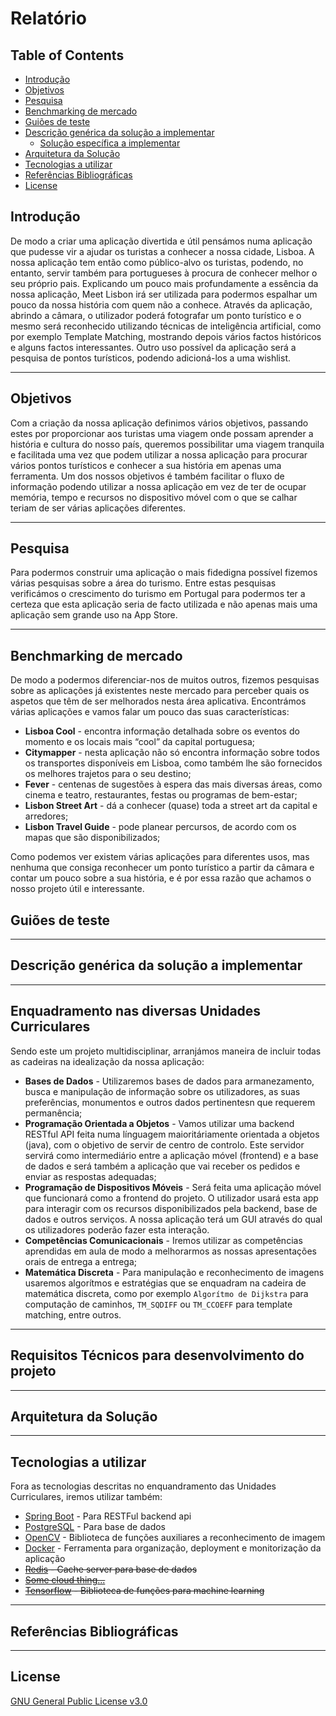 # Relatório

<!-- TABLE OF CONTENTS -->
## Table of Contents

* [Introdução](#introdução)  
* [Objetivos](#objetivos)
* [Pesquisa](#pesquisa)
* [Benchmarking de mercado](#benchmarking-de-mercado)
* [Guiões de teste](#guiões-de-teste)
* [Descrição genérica da solução a implementar](#descrição-genérica-da-solução-a-implementar)
  * [Solução específica a implementar](solução-específica-a-implementar)
* [Arquitetura da Solução](arquitetura-da-solução)
* [Tecnologias a utilizar](tecnologias-a-utilizar)
* [Referências Bibliográficas](referências-bibliográficas)
* [License](#license)

## Introdução
De modo a criar uma aplicação divertida e útil pensámos numa aplicação que pudesse vir a ajudar os turistas a conhecer a nossa cidade, Lisboa. A nossa aplicação tem então como público-alvo os turistas, podendo, no entanto, servir também para portugueses à procura de conhecer melhor o seu próprio pais.
Explicando um pouco mais profundamente a essência da nossa aplicação, Meet Lisbon irá ser utilizada para podermos espalhar um pouco da nossa história com quem não a conhece.
Através da aplicação, abrindo a câmara, o utilizador poderá fotografar um ponto turístico e o mesmo será reconhecido utilizando técnicas de inteligência artificial, como por exemplo Template Matching, mostrando depois vários factos históricos e alguns factos interessantes.  Outro uso possível da aplicação será a pesquisa de pontos turísticos, podendo adicioná-los a uma wishlist.

---

## Objetivos
Com a criação da nossa aplicação definimos vários objetivos, passando estes por proporcionar aos turistas uma viagem onde possam aprender a história e cultura do nosso país, queremos possibilitar uma viagem tranquila e facilitada uma vez que podem utilizar a nossa aplicação para procurar vários pontos turísticos e conhecer a sua história em apenas uma ferramenta. 
Um dos nossos objetivos é também facilitar o fluxo de informação podendo utilizar a nossa aplicação em vez de ter de ocupar memória, tempo e recursos no dispositivo móvel com o que se calhar teriam de ser várias aplicações diferentes.

---

## Pesquisa
Para podermos construir uma aplicação o mais fidedigna possível fizemos várias pesquisas sobre a área do turismo. Entre estas pesquisas verificámos o crescimento do turismo em Portugal para podermos ter a certeza que esta aplicação seria de facto utilizada e não apenas mais uma aplicação sem grande uso na App Store.

---

## Benchmarking de mercado
De modo a podermos diferenciar-nos de muitos outros, fizemos pesquisas sobre as aplicações já existentes neste mercado para perceber quais os aspetos que têm de ser melhorados nesta área aplicativa. 
Encontrámos várias aplicações e vamos falar um pouco das suas características:
  * **Lisboa Cool** - encontra informação detalhada sobre os eventos do momento e os locais mais “cool” da capital portuguesa;
  * **Citymapper** - nesta aplicação não só encontra informação sobre todos os transportes disponíveis em Lisboa, como também lhe são fornecidos os melhores trajetos para o seu destino;
  * **Fever** - centenas de sugestões à espera das mais diversas áreas, como cinema e teatro, restaurantes, festas ou programas de bem-estar;
  * **Lisbon Street Art** - dá a conhecer (quase) toda a street art da capital e arredores;
  * **Lisbon Travel Guide** - pode planear percursos, de acordo com os mapas que são disponibilizados;  
  
Como podemos ver existem várias aplicações para diferentes usos, mas nenhuma que consiga reconhecer um ponto turístico a partir da câmara e contar um pouco sobre a sua história, e é por essa razão que achamos o nosso projeto útil e interessante.

## Guiões de teste

---

## Descrição genérica da solução a implementar


---

## Enquadramento nas diversas Unidades Curriculares
Sendo este um projeto multidisciplinar, arranjámos maneira de incluir todas as cadeiras na idealização da nossa aplicação:

  * **Bases de Dados** - Utilizaremos bases de dados para armanezamento, busca e manipulação de informação sobre os utilizadores, as suas preferências, monumentos e outros dados pertinentesn que requerem permanência;
  * **Programação Orientada a Objetos** - Vamos utilizar uma backend RESTful API feita numa línguagem maioritáriamente orientada a objetos (java), com o objetivo de servir de centro de controlo. Este servidor servirá como intermediário entre a aplicação móvel (frontend) e a base de dados e será também a aplicação que vai receber os pedidos e enviar as respostas adequadas;
  * **Programação de Dispositivos Móveis** - Será feita uma aplicação móvel que funcionará como a frontend do projeto. O utilizador usará esta app para interagir com os recursos disponibilizados pela backend, base de dados e outros serviços. A nossa aplicação terá um GUI através do qual os utilizadores poderão fazer esta interação.
  * **Competências Comunicacionais** - Iremos utilizar as competências aprendidas em aula de modo a melhorarmos as nossas apresentações orais de entrega a entrega;
  * **Matemática Discreta** - Para manipulação e reconhecimento de imagens usaremos algorítmos e estratégias que se enquadram na cadeira de matemática discreta, como por exemplo `Algorítmo de Dijkstra` para computação de caminhos, `TM_SQDIFF` ou `TM_CCOEFF` para template matching, entre outros.

---

## Requisitos Técnicos para desenvolvimento do projeto

---

## Arquitetura da Solução

---

## Tecnologias a utilizar

Fora as tecnologias descritas no enquandramento das Unidades Curriculares, iremos utilizar também:
  * [Spring Boot](https://spring.io/projects/spring-boot) - Para RESTFul backend api
  * [PostgreSQL](https://www.postgresql.org/) - Para base de dados
  * [OpenCV](https://www.postgresql.org/) - Biblioteca de funções auxiliares a reconhecimento de imagem
  * [Docker](https://www.docker.com/) - Ferramenta para organização, deployment e monitorização da aplicação
  * ~~[Redis](https://redis.io/) - Cache server para base de dados~~
  * ~~[Some cloud thing...]()~~
  * ~~[Tensorflow](https://www.tensorflow.org) -  Biblioteca de funções para machine learning~~

---

## Referências Bibliográficas

---

## License
<a href="https://github.com/Meet-Lisbon/core/blob/main/LICENSE"> GNU General Public License v3.0 </a>
